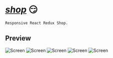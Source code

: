 # [_shop_](https://andreishpinko.github.io/shop) 😏

```
Responsive React Redux Shop.
```
## Preview
![Screen](https://github.com/AndreiShpinko/shop/blob/master/public/readme/screen1.jpg)
![Screen](https://github.com/AndreiShpinko/shop/blob/master/public/readme/screen2.jpg)
![Screen](https://github.com/AndreiShpinko/shop/blob/master/public/readme/screen3.jpg)
![Screen](https://github.com/AndreiShpinko/shop/blob/master/public/readme/screen4.jpg)
![Screen](https://github.com/AndreiShpinko/shop/blob/master/public/readme/screen5.jpg)
